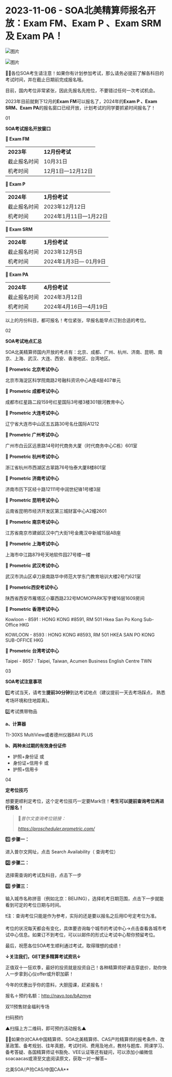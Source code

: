 # 2023-11-06 - SOA北美精算师报名开放：Exam FM、Exam P 、Exam SRM 及 Exam PA！

![图片](https://mmbiz.qpic.cn/mmbiz_jpg/mK3FpI9af4kg4PH3You8v1p2s4zAl35ZxNnxg0MdNmVTvH2IJcatox7FnBcNAnYE4JN8ZPBDeK1yLvRwqaptmA/640?wx_fmt=jpeg&tp=webp&wxfrom=5&wx_lazy=1)

![图片](https://mmbiz.qpic.cn/mmbiz_gif/mK3FpI9af4kg4PH3You8v1p2s4zAl35ZQkpnCFrL4sxibTsCHduia44N0WRpw0ibe62rGfxowYB0ZzQROPDAlhh3Q/640?wx_fmt=gif&tp=webp&wxfrom=5&wx_lazy=1)

💁‍♀️各位SOA考生请注意！如果你有计划参加考试，那么请务必提前了解各科目的考试时间，并在截止日期前完成报名哦。

目前，国内考位非常紧张，因此先报名先抢位，不要错过任何一次考试机会。

2023年目前就剩下12月的**Exam FM**可以报名了，2024年的**Exam P 、Exam SRM、Exam** **PA**的报名窗口已经开放，计划考试的同学要抓紧时间报名了！

01

**SOA考试报名开放窗口**

**🔔 Exam FM**

|  |  |
| --- | --- |
| **2023年** | **12月份考试** |
| 截止报名时间 | 10月31日 |
| 机考时间 | 12月1日—12月12日 |

**🔔 Exam P**

|  |  |
| --- | --- |
| **2024年** | **1月份考试** |
| 截止报名时间 | 2023年12月12日 |
| 机考时间 | 2024年1月11日—1月22日 |

**🔔 Exam SRM**

|  |  |
| --- | --- |
| **2024年** | **1月份考试** |
| 截止报名时间 | 2023年12月5日 |
| 机考时间 | 2024年1月3日— 01月9日 |

**🔔 Exam PA**

|  |  |
| --- | --- |
| **2024年** | **4月份考试** |
| 截止报名时间 | 2024年3月12日 |
| 机考时间 | 2024年4月16日—4月19日 |

以上的月份科目，都可报名！考位紧张，早报名能早点订到合适的考位。

02

**SOA考试地点汇总**

SOA北美精算师国内开放的考点有：北京、成都、广州、杭州、济南、昆明、南京、上海、武汉、大连、西安、香港地区、台湾地区。                                

**📍 Prometric 北京考试中心**

北京市海淀区科学院南路2号融科资讯中心A座4层407单元

📍 **Prometric 成都考试中心**

成都市红星路二段159号红星国际3号楼3楼301银河教育中心

📍 **Prometric 大连考试中心**

辽宁省大连市中山区五五路30号名仕国际A1212

**📍 Prometric 广州考试中心**

广州市白云区远景路14号时代商务大厦（时代商务中心C栋）601室

📍 **Prometric 杭州考试中心**

浙江省杭州市西湖区古翠路76号怡泰大厦8楼801室

📍 **Prometric 济南考试中心**

济南市历下区经十路12111号中润世纪锋1号楼3层

📍 **Prometric 昆明考试中心**

云南省昆明市经济开发区第三城财富中心A2幢2601

📍 **Prometric 南京考试中心**

江苏省南京市建邺区汉中门大街1号金鹰汉中新城15层AB座

📍 **Prometric 上海考试中心**

上海市中江路879号天地软件园27号楼一楼

📍 **Prometric 武汉考试中心**

武汉市洪山区卓刀泉南路华中师范大学东门教育培训大楼2号门621室

📍 **Prometric西安考试中心**

陕西省西安市雁塔区小寨西路232号MOMOPARK写字楼16层1609房间

📍 **Prometric 香港考试中心**

Kowloon - 8591 : HONG KONG #8591, RM 501 Hkea San Po Kong Sub-Office HKG

KOWLOON - 8593 : HONG KONG #8593, RM 501 HKEA SAN PO KONG SUB-OFFICE HKG

📍 **Prometric 台湾考试中心**

Taipei - 8657 : Taipei, Taiwan, Acumen Business English Centre TWN

03

**SOA考试注意事项**

1️⃣考试当天，请考生**提前30分钟**到达考试地点（建议提前一天去考场踩点， 熟悉考场环境和住地距离)。

2️⃣考试携带物品

**a、计算器**

TI-30XS MultiView或者德州仪器BAII PLUS

**b、两种未过期的有效身份证件**

* 护照+身份证 或
* 身份证+信用卡 或
* 护照+信用卡

04

**定考位技巧**

想要更顺利定考位，这个定考位技巧一定要Mark住！**考生可以提前查询考位再进行报名！**

> 📎*普尔文查询考位链接：*
>
> *https://proscheduler.prometric.com/*

**1️⃣ 步骤一：**

进入普尔文网址，点击 Search Availability（ 查询考位）



**2️⃣ 步骤二：**

选择需查询的考试及科目，点击下一步





**3️⃣** **步骤三：**

输入城市名称拼音（例如北京：BEIJING），选择机考日期范围，点击下一步就能看到可定的考位日期与时间。





❗注：查询考位只能是作为参考，实际的还是要以报名之后用ID号定考位为准。

考位的状况每天都会有变化，具体要咨询每个城市的考试中心→点击查看各城市考试中心信息。如果订不到考位，可以以邮件的形式让考试中心帮你预留考位。

最后，祝愿各位SOA考生顺利通过考试，取得理想的成绩！

**↓关注我们，GET更多精算考试资讯↓**



正值双十一狂欢季，最好的投资就是投资自己！各种精算师好课击穿底价，助你快人一步拿到心仪offer或升职加薪！

今年的优惠出乎你的意料，大胆囤课，赶紧报名！

报名＋预约名额：http://navo.top/bAzmye

双11预售财金福利专场

扫码预约



▲扫描上方二维码，即可预约活动报名▲

💁‍♀️如果你对CAA中国精算师、SOA北美精算师、CAS产险精算师的报考条件、改革政策、备考规划、往年真题，考试时间、费用及地点，教材与题库、网课学习、备考答疑、各国精算师证书豁免、VEE认证等还有疑问，可以添加小编微信soacaacas或滑至文底阅读原文，获取一对一解答~

北美SOA/产险CAS/中国CAA**